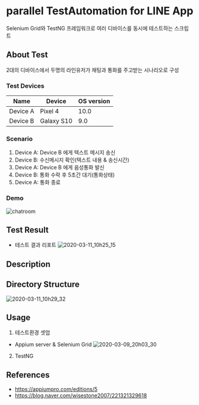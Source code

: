 # parallel TestAutomation for LINE App
Selenium Grid와 TestNG 프레임워크로 여러 디바이스를 동시에 테스트하는 스크립트 

## About Test
2대의 디바이스에서 두명의 라인유저가 채팅과 통화를 주고받는 시나리오로 구성

### Test Devices

|Name|Device|OS version|
|------|------|------|
|Device A|Pixel 4|10.0|
|Device B|Galaxy S10|9.0|

### Scenario
1. Device A: Device B 에게 텍스트 메시지 송신
2. Device B: 수신메시지 확인(텍스트 내용 & 송신시간)
3. Device A: Device B 에게 음성통화 발신
4. Device B: 통화 수락 후 5초간 대기(통화상태)
4. Device A: 통화 종료

### Demo
![chatroom](https://user-images.githubusercontent.com/25470405/76373396-a3e85780-6383-11ea-9269-d100f22d626a.gif)


## Test Result
* 테스트 결과 리포트
![2020-03-11_10h25_15](https://user-images.githubusercontent.com/25470405/76374294-1f4b0880-6386-11ea-8d1b-3524916f4860.gif)



## Description



## Directory Structure
![2020-03-11_10h29_32](https://user-images.githubusercontent.com/25470405/76376558-e877f100-638b-11ea-84c9-280291c78fc5.png)

## Usage
1. 테스트환경 셋업
* Appium server & Selenium Grid 
![2020-03-09_20h03_30](https://user-images.githubusercontent.com/25470405/76376526-d4cc8a80-638b-11ea-9c2a-e4995028e5da.png)

2. TestNG

## References
* https://appiumpro.com/editions/5
* https://blog.naver.com/wisestone2007/221321329618
